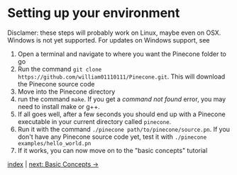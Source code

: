 # Setting up your environment

Disclamer: these steps will probably work on Linux, maybe even on OSX. Windows is not yet supported. For updates on Windows support, see [](https://github.com/william01110111/Pinecone/issues/2)
1. Open a terminal and navigate to where you want the Pinecone folder to go
2. Run the command `git clone https://github.com/william01110111/Pinecone.git`. This will download the Pinecone source code
3. Move into the Pinecone directory
4. run the command `make`. If you get a _command not found_ error, you may need to install make or g++.
5. If all goes well, after a few seconds you should end up with a Pinecone executable in your current directory called `pinecone`.
6. Run it with the command `./pinecone path/to/pinecone/source.pn`. If you don't have any Pinecone source code yet, test it with `./pinecone examples/hello_world.pn`
7. If it works, you can now move on to the "basic concepts" tutorial

[index](index.md) | [next: Basic Concepts ->](1_basic_concepts.md)

